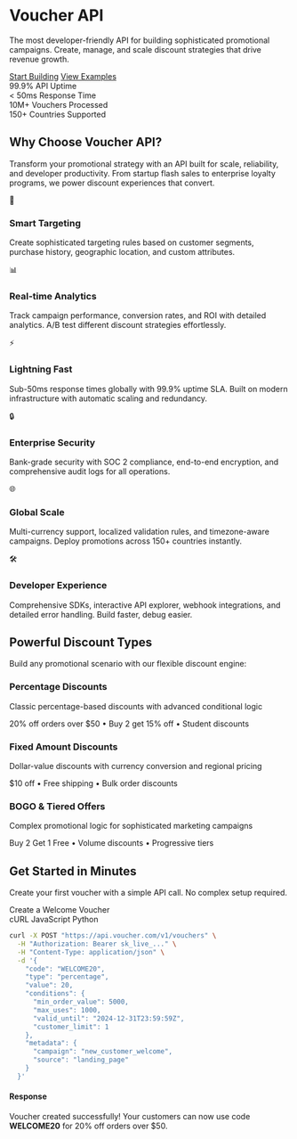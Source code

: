 <div class="hero-section">
    <h1 class="hero-title">Voucher API</h1>
    <p class="hero-subtitle">The most developer-friendly API for building sophisticated promotional campaigns. Create, manage, and scale discount strategies that drive revenue growth.</p>
    <div class="hero-cta">
        <a href="/getting-started/quick-start" class="hero-button primary">Start Building</a>
        <a href="#quick-start" class="hero-button secondary">View Examples</a>
    </div>
</div>

<div class="stats-grid">
    <div class="stat-item">
        <span class="stat-number">99.9%</span>
        <span class="stat-label">API Uptime</span>
    </div>
    <div class="stat-item">
        <span class="stat-number">< 50ms</span>
        <span class="stat-label">Response Time</span>
    </div>
    <div class="stat-item">
        <span class="stat-number">10M+</span>
        <span class="stat-label">Vouchers Processed</span>
    </div>
    <div class="stat-item">
        <span class="stat-number">150+</span>
        <span class="stat-label">Countries Supported</span>
    </div>
</div>

## Why Choose Voucher API?

Transform your promotional strategy with an API built for scale, reliability, and developer productivity. From startup flash sales to enterprise loyalty programs, we power discount experiences that convert.

<div class="features-grid">
    <div class="feature-card">
        <div class="feature-icon">🎯</div>
        <h3 class="feature-title">Smart Targeting</h3>
        <p class="feature-description">Create sophisticated targeting rules based on customer segments, purchase history, geographic location, and custom attributes.</p>
    </div>
    <div class="feature-card">
        <div class="feature-icon">📊</div>
        <h3 class="feature-title">Real-time Analytics</h3>
        <p class="feature-description">Track campaign performance, conversion rates, and ROI with detailed analytics. A/B test different discount strategies effortlessly.</p>
    </div>
    <div class="feature-card">
        <div class="feature-icon">⚡</div>
        <h3 class="feature-title">Lightning Fast</h3>
        <p class="feature-description">Sub-50ms response times globally with 99.9% uptime SLA. Built on modern infrastructure with automatic scaling and redundancy.</p>
    </div>
    <div class="feature-card">
        <div class="feature-icon">🔒</div>
        <h3 class="feature-title">Enterprise Security</h3>
        <p class="feature-description">Bank-grade security with SOC 2 compliance, end-to-end encryption, and comprehensive audit logs for all operations.</p>
    </div>
    <div class="feature-card">
        <div class="feature-icon">🌐</div>
        <h3 class="feature-title">Global Scale</h3>
        <p class="feature-description">Multi-currency support, localized validation rules, and timezone-aware campaigns. Deploy promotions across 150+ countries instantly.</p>
    </div>
    <div class="feature-card">
        <div class="feature-icon">🛠️</div>
        <h3 class="feature-title">Developer Experience</h3>
        <p class="feature-description">Comprehensive SDKs, interactive API explorer, webhook integrations, and detailed error handling. Build faster, debug easier.</p>
    </div>
</div>

## Powerful Discount Types

Build any promotional scenario with our flexible discount engine:

<div class="api-endpoint">
<h3>Percentage Discounts</h3>
<p>Classic percentage-based discounts with advanced conditional logic</p>
<div class="endpoint-url">20% off orders over $50 • Buy 2 get 15% off • Student discounts</div>
</div>

<div class="api-endpoint">
<h3>Fixed Amount Discounts</h3>
<p>Dollar-value discounts with currency conversion and regional pricing</p>
<div class="endpoint-url">$10 off • Free shipping • Bulk order discounts</div>
</div>

<div class="api-endpoint">
<h3>BOGO & Tiered Offers</h3>
<p>Complex promotional logic for sophisticated marketing campaigns</p>
<div class="endpoint-url">Buy 2 Get 1 Free • Volume discounts • Progressive tiers</div>
</div>

<div class="quick-start-section" id="quick-start">
<h2 class="quick-start-title">Get Started in Minutes</h2>
<p class="quick-start-subtitle">Create your first voucher with a simple API call. No complex setup required.</p>

<div class="code-showcase">
<div class="code-showcase-header">
<span class="code-showcase-title">Create a Welcome Voucher</span>
<div class="code-showcase-tabs">
<span class="code-showcase-tab active">cURL</span>
<span class="code-showcase-tab">JavaScript</span>
<span class="code-showcase-tab">Python</span>
</div>
</div>

```bash
curl -X POST "https://api.voucher.com/v1/vouchers" \
  -H "Authorization: Bearer sk_live_..." \
  -H "Content-Type: application/json" \
  -d '{
    "code": "WELCOME20",
    "type": "percentage", 
    "value": 20,
    "conditions": {
      "min_order_value": 5000,
      "max_uses": 1000,
      "valid_until": "2024-12-31T23:59:59Z",
      "customer_limit": 1
    },
    "metadata": {
      "campaign": "new_customer_welcome",
      "source": "landing_page"
    }
  }'
```
</div>

<div class="response-section">
<h4>Response</h4>
<div class="response-note">
Voucher created successfully! Your customers can now use code <strong>WELCOME20</strong> for 20% off orders over $50.
</div>
</div>
</div>
